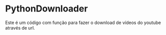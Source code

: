 # PythonDownloader
Este é um código com função para fazer o download de vídeos do youtube através de url.
